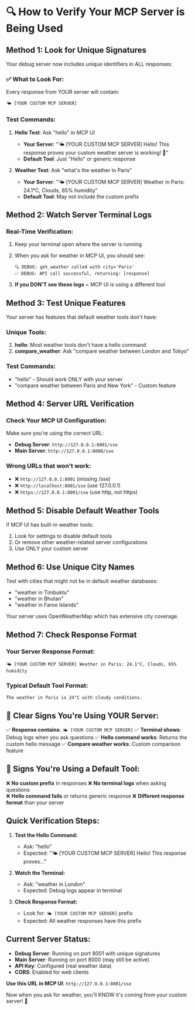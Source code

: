 # 🔍 How to Verify Your MCP Server is Being Used

## **Method 1: Look for Unique Signatures**

Your debug server now includes unique identifiers in ALL responses:

### ✅ **What to Look For:**
Every response from YOUR server will contain:
```
🌤️ [YOUR CUSTOM MCP SERVER]
```

### **Test Commands:**
1. **Hello Test**: Ask "hello" in MCP UI
   - **Your Server**: "🌤️ [YOUR CUSTOM MCP SERVER] Hello! This response proves your custom weather server is working! 👋"
   - **Default Tool**: Just "Hello" or generic response

2. **Weather Test**: Ask "what's the weather in Paris"
   - **Your Server**: "🌤️ [YOUR CUSTOM MCP SERVER] Weather in Paris: 24.1°C, Clouds, 65% humidity"
   - **Default Tool**: May not include the custom prefix

## **Method 2: Watch Server Terminal Logs**

### **Real-Time Verification:**
1. Keep your terminal open where the server is running
2. When you ask for weather in MCP UI, you should see:
   ```
   🔍 DEBUG: get_weather called with city='Paris'
   ✅ DEBUG: API call successful, returning: [response]
   ```

3. **If you DON'T see these logs** = MCP UI is using a different tool

## **Method 3: Test Unique Features**

Your server has features that default weather tools don't have:

### **Unique Tools:**
1. **hello**: Most weather tools don't have a hello command
2. **compare_weather**: Ask "compare weather between London and Tokyo"

### **Test Commands:**
- "hello" - Should work ONLY with your server
- "compare weather between Paris and New York" - Custom feature

## **Method 4: Server URL Verification**

### **Check Your MCP UI Configuration:**
Make sure you're using the correct URL:
- **Debug Server**: `http://127.0.0.1:8001/sse`
- **Main Server**: `http://127.0.0.1:8000/sse`

### **Wrong URLs that won't work:**
- ❌ `http://127.0.0.1:8001` (missing /sse)
- ❌ `http://localhost:8001/sse` (use 127.0.0.1)
- ❌ `https://127.0.0.1:8001/sse` (use http, not https)

## **Method 5: Disable Default Weather Tools**

If MCP UI has built-in weather tools:
1. Look for settings to disable default tools
2. Or remove other weather-related server configurations
3. Use ONLY your custom server

## **Method 6: Use Unique City Names**

Test with cities that might not be in default weather databases:
- "weather in Timbuktu"
- "weather in Bhutan"
- "weather in Faroe Islands"

Your server uses OpenWeatherMap which has extensive city coverage.

## **Method 7: Check Response Format**

### **Your Server Response Format:**
```
🌤️ [YOUR CUSTOM MCP SERVER] Weather in Paris: 24.1°C, Clouds, 65% humidity
```

### **Typical Default Tool Format:**
```
The weather in Paris is 24°C with cloudy conditions.
```

## **🚨 Clear Signs You're Using YOUR Server:**

✅ **Response contains**: `🌤️ [YOUR CUSTOM MCP SERVER]`
✅ **Terminal shows**: Debug logs when you ask questions
✅ **Hello command works**: Returns the custom hello message
✅ **Compare weather works**: Custom comparison feature

## **🚨 Signs You're Using a Default Tool:**

❌ **No custom prefix** in responses
❌ **No terminal logs** when asking questions  
❌ **Hello command fails** or returns generic response
❌ **Different response format** than your server

## **Quick Verification Steps:**

1. **Test the Hello Command:**
   - Ask: "hello"
   - Expected: "🌤️ [YOUR CUSTOM MCP SERVER] Hello! This response proves..."

2. **Watch the Terminal:**
   - Ask: "weather in London"
   - Expected: Debug logs appear in terminal

3. **Check Response Format:**
   - Look for: `🌤️ [YOUR CUSTOM MCP SERVER]` prefix
   - Expected: All weather responses have this prefix

## **Current Server Status:**

- **Debug Server**: Running on port 8001 with unique signatures
- **Main Server**: Running on port 8000 (may still be active)
- **API Key**: Configured (real weather data)
- **CORS**: Enabled for web clients

**Use this URL in MCP UI**: `http://127.0.0.1:8001/sse`

Now when you ask for weather, you'll KNOW it's coming from your custom server! 🎯
